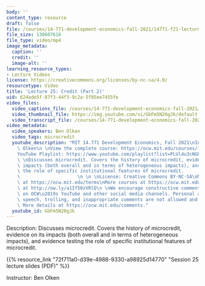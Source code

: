 ```yaml
---
body: ''
content_type: resource
draft: false
file: /courses/14-771-development-economics-fall-2021/14771-f21-lecture-25-v2_360p_16_9.mp4
file_size: 138607616
file_type: video/mp4
image_metadata:
  caption: ''
  credit: ''
  image-alt: ''
learning_resource_types:
- Lecture Videos
license: https://creativecommons.org/licenses/by-nc-sa/4.0/
resourcetype: Video
title: 'Lecture 25: Credit (Part 2)'
uid: 624ade5f-87f3-44f3-9c2a-5f85ee7455fe
video_files:
  video_captions_file: /courses/14-771-development-economics-fall-2021/1wZH-hUTTqa1dNetbEpEvSCPZv2fmO0iC_transcript.webvtt
  video_thumbnail_file: https://img.youtube.com/vi/GbFm5N20gJk/default.jpg
  video_transcript_file: /courses/14-771-development-economics-fall-2021/1wZH-hUTTqa1dNetbEpEvSCPZv2fmO0iC_transcript.pdf
video_metadata:
  video_speakers: Ben Olken
  video_tags: microcredit
  youtube_description: "MIT 14.771 Development Economics, Fall 2021\nInstructor: Ben\
    \ Olken\n \nView the complete course: https://ocw.mit.edu/courses/14-771-development-economics-fall-2021\n\
    YouTube Playlist: https://www.youtube.com/playlist?list=PLUl4u3cNGP61kvh3caDts2R6LmkYbmzaG\n\
    \ \nDiscusses microcredit. Covers the history of microcredit, evidence on its\
    \ impacts (both overall and in terms of heterogeneous impacts), and evidence testing\
    \ the role of specific institutional features of microcredit.                \
    \                     \n \n \nLicense: Creative Commons BY-NC-SA\nMore information\
    \ at https://ocw.mit.edu/terms\nMore courses at https://ocw.mit.edu\nSupport OCW\
    \ at http://ow.ly/a1If50zVRlQ\n \nWe encourage constructive comments and discussion\
    \ on OCW\u2019s YouTube and other social media channels. Personal attacks, hate\
    \ speech, trolling, and inappropriate comments are not allowed and may be removed.\
    \ More details at https://ocw.mit.edu/comments."
  youtube_id: GbFm5N20gJk
---
```

Description: Discusses microcredit. Covers the history of microcredit, evidence on its impacts (both overall and in terms of heterogeneous impacts), and evidence testing the role of specific institutional features of microcredit.

{{% resource_link "72f711a0-d39e-4988-9330-a98925d14770" "Session 25 lecture slides (PDF)" %}}

Instructor: Ben Olken